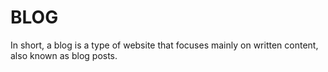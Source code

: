 # BLOG
In short, a blog is a type of website that focuses mainly on written content, also known as blog posts.
